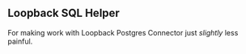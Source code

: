 ## Loopback SQL Helper

For making work with Loopback Postgres Connector just _slightly_ less painful.
